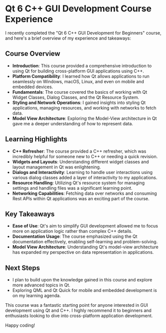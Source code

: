 # Qt 6 C++ GUI Development Course Experience

I recently completed the "Qt 6 C++ GUI Development for Beginners" course, and here's a brief overview of my experience and takeaways:

## Course Overview

- **Introduction**: This course provided a comprehensive introduction to using Qt for building cross-platform GUI applications using C++.
- **Platform Compatibility**: I learned how Qt allows applications to run seamlessly on Windows, macOS, Linux, and even on mobile and embedded devices.
- **Fundamentals**: The course covered the basics of working with Qt Widget Classes, Dialog Classes, and the Qt Resource System.
- **Styling and Network Operations**: I gained insights into styling Qt applications, managing resources, and working with networks to fetch data.
- **Model View Architecture**: Exploring the Model-View architecture in Qt gave me a deeper understanding of how to represent data.

## Learning Highlights

- **C++ Refresher**: The course provided a C++ refresher, which was incredibly helpful for someone new to C++ or needing a quick revision.
- **Widgets and Layouts**: Understanding different widget classes and layout management in Qt was enlightening.
- **Dialogs and Interactivity**: Learning to handle user interactions using various dialog classes added a layer of interactivity to my applications.
- **Resource Handling**: Utilizing Qt's resource system for managing settings and handling files was a significant learning point.
- **Networking Capabilities**: Fetching data over networks and consuming Rest APIs within Qt applications was an exciting part of the course.

## Key Takeaways

- **Ease of Use**: Qt's aim to simplify GUI development allowed me to focus more on application logic rather than complex C++ details.
- **Documentation Usage**: The course emphasized using the Qt documentation effectively, enabling self-learning and problem-solving.
- **Model View Architecture**: Understanding Qt's model-view architecture has expanded my perspective on data representation in applications.

## Next Steps

- I plan to build upon the knowledge gained in this course and explore more advanced topics in Qt.
- Exploring QML and Qt Quick for mobile and embedded development is on my learning agenda.

This course was a fantastic starting point for anyone interested in GUI development using Qt and C++. I highly recommend it to beginners and enthusiasts looking to dive into cross-platform application development.

Happy coding!

